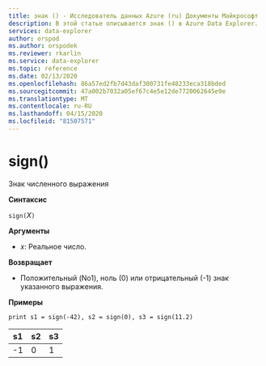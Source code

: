 ```yaml
---
title: знак () - Исследователь данных Azure (ru) Документы Майкрософт
description: В этой статье описывается знак () в Azure Data Explorer.
services: data-explorer
author: orspod
ms.author: orspodek
ms.reviewer: rkarlin
ms.service: data-explorer
ms.topic: reference
ms.date: 02/13/2020
ms.openlocfilehash: 86a57ed2fb7d43daf300731fe48233eca318bded
ms.sourcegitcommit: 47a002b7032a05ef67c4e5e12de7720062645e9e
ms.translationtype: MT
ms.contentlocale: ru-RU
ms.lasthandoff: 04/15/2020
ms.locfileid: "81507571"
---
```

# <a name="sign"></a>sign()

Знак численного выражения

**Синтаксис**

`sign(`*X*`)`

**Аргументы**

* *x*: Реальное число.

**Возвращает**

* Положительный (No1), ноль (0) или отрицательный (-1) знак указанного выражения. 

**Примеры**

```kusto
print s1 = sign(-42), s2 = sign(0), s3 = sign(11.2)

```

|s1|s2|s3|
|---|---|---|
|-1|0|1|